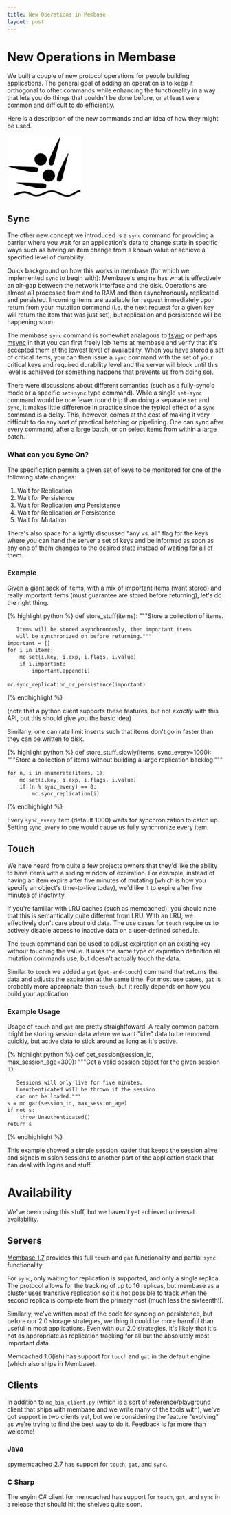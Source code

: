 ```yaml
---
title: New Operations in Membase
layout: post
---
```


# New Operations in Membase

We built a couple of new protocol operations for people building
applications.  The general goal of adding an operation is to keep it
orthogonal to other commands while enhancing the functionality in a
way that lets you do things that couldn't be done before, or at least
were common and difficult to do efficiently.

Here is a description of the new commands and an idea of how they
might be used.

<div>
  <img class="floatright" src="/images/synchronize.png" alt="synchronize!" />
</div>

## Sync

The other new concept we introduced is a `sync` command for providing
a barrier where you wait for an application's data to change state in
specific ways such as having an item change from a known value or
achieve a specified level of durability.

Quick background on how this works in membase (for which we
implemented `sync` to begin with):  Membase's engine has what is
effectively an air-gap between the network interface and the disk.
Operations are almost all processed from and to RAM and then
asynchronously replicated and persisted.  Incoming items are available
for request immediately upon return from your mutation command
(i.e. the next request for a given key will return the item that was
just set), but replication and persistence will be happening soon.

The membase `sync` command is somewhat analagous to [fsync][fsync] or
perhaps [msync][msync] in that you can first freely lob items at
membase and verify that it's accepted them at the lowest level of
availability.  When you have stored a set of critical items, you can
then issue a `sync` command with the set of your critical keys and
required durability level and the server will block until this level
is achieved (or something happens that prevents us from doing so).

There were discussions about different semantics (such as a
fully-sync'd mode or a specific `set+sync` type command).  While a
single `set+sync` command would be one fewer round trip than doing a
separate `set` and `sync`, it makes little difference in practice
since the typical effect of a `sync` command is a delay.  This,
however, comes at the cost of making it very difficult to do any sort
of practical batching or pipelining.  One can sync after every
command, after a large batch, or on select items from within a large
batch.

### What can you Sync On?

The specification permits a given set of keys to be monitored for one
of the following state changes:

1. Wait for Replication
2. Wait for Persistence
3. Wait for Replication *and* Persistence
4. Wait for Replication *or* Persistence
5. Wait for Mutation

There's also space for a lightly discussed "any vs. all" flag for the
keys where you can hand the server a set of keys and be informed as
soon as any one of them changes to the desired state instead of
waiting for all of them.

### Example

Given a giant sack of items, with a mix of important items (want
stored) and really important items (must guarantee are stored before
returning), let's do the right thing.

{% highlight python %}
def store_stuff(items):
    """Store a collection of items.

       Items will be stored asynchronously, then important items
       will be synchronized on before returning."""
    important = []
    for i in items:
        mc.set(i.key, i.exp, i.flags, i.value)
        if i.important:
            important.append(i)

    mc.sync_replication_or_persistence(important)
{% endhighlight %}

(note that a python client supports these features, but not *exactly*
with this API, but this should give you the basic idea)

Similarly, one can rate limit inserts such that items don't go in
faster than they can be written to disk.

{% highlight python %}
def store_stuff_slowly(items, sync_every=1000):
    """Store a collection of items without building a large
       replication backlog."""

    for n, i in enumerate(items, 1):
        mc.set(i.key, i.exp, i.flags, i.value)
        if (n % sync_every) == 0:
            mc.sync_replication(i)
{% endhighlight %}

Every `sync_every` item (default 1000) waits for synchronization to
catch up.  Setting `sync_every` to one would cause us fully
synchronize every item.

## Touch

We have heard from quite a few projects owners that they'd like the
ability to have items with a sliding window of expiration.  For
example, instead of having an item expire after five minutes of
mutating (which is how you specify an object's time-to-live today),
we'd like it to expire after five minutes of inactivity.

If you're familiar with LRU caches (such as memcached), you should
note that this is semantically quite different from LRU.  With an LRU,
we effectively don't care about old data.  The use cases for `touch`
require us to actively disable access to inactive data on a
user-defined schedule.

The `touch` command can be used to adjust expiration on an existing
key without touching the value.  It uses the same type of expiration
definition all mutation commands use, but doesn't actually touch the
data.

Similar to `touch` we added a `gat` (`get-and-touch`) command that
returns the data and adjusts the expiration at the same time.  For
most use cases, `gat` is probably more appropriate than `touch`, but
it really depends on how you build your application.

### Example Usage

Usage of `touch` and `gat` are pretty straightfoward.  A really common
pattern might be storing session data where we want "idle" data to be
removed quickly, but active data to stick around as long as it's
active.

{% highlight python %}
def get_session(session_id, max_session_age=300):
    """Get a valid session object for the given session ID.

       Sessions will only live for five minutes.
       Unauthenticated will be thrown if the session
       can not be loaded."""
    s = mc.gat(session_id, max_session_age)
    if not s:
        throw Unauthenticated()
    return s
{% endhighlight %}

This example showed a simple session loader that keeps the session
alive and signals mission sessions to another part of the application
stack that can deal with logins and stuff.

# Availability

We've been using this stuff, but we haven't yet achieved universal
availability.

## Servers

[Membase 1.7][membase] provides this full `touch` and `gat`
functionality and partial `sync` functionality.

For `sync`, only waiting for replication is supported, and only a
single replica.  The protocol allows for the tracking of up to 16
replicas, but membase as a cluster uses transitive replication so it's
not possible to track when the second replica is complete from the
primary host (much less the sixteenth!).

Similarly, we've written most of the code for syncing on persistence,
but before our 2.0 storage strategies, we thing it could be more
harmful than useful in most applications.  Even with our 2.0
strategies, it's likely that it's not as appropriate as replication
tracking for all but the absolutely most important data.

Memcached 1.6(ish) has support for `touch` and `gat` in the default
engine (which also ships in Membase).

## Clients

In addition to `mc_bin_client.py` (which is a sort of
reference/playground client that ships with membase and we write many
of the tools with), we've got support in two clients yet, but we're
considering the feature "evolving" as we're trying to find the best
way to do it.  Feedback is far more than welcome!

### Java

spymemcached 2.7 has support for `touch`, `gat`, and `sync`.

### C Sharp

The enyim C# client for memcached has support for `touch`, `gat`, and
`sync` in a release that should hit the shelves quite soon.

[fsync]: http://linux.die.net/man/2/fsync
[msync]: http://linux.die.net/man/2/msync
[membase]: http://www.couchbase.com/downloads
